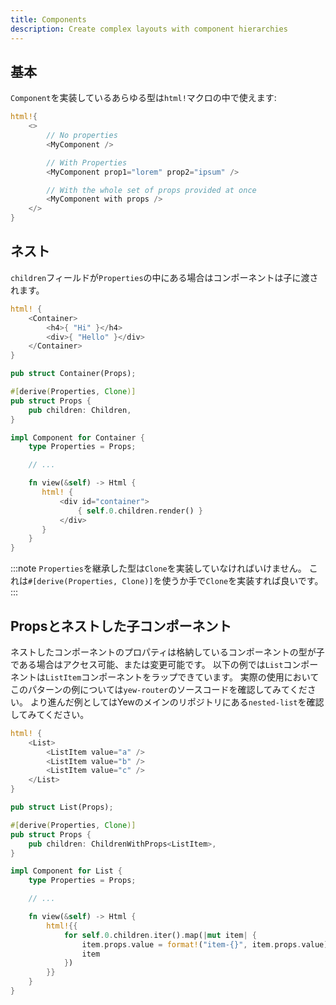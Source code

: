 ```yaml
---
title: Components
description: Create complex layouts with component hierarchies
---
```

## 基本

`Component`を実装しているあらゆる型は`html!`マクロの中で使えます:

```rust
html!{
    <>
        // No properties
        <MyComponent />

        // With Properties
        <MyComponent prop1="lorem" prop2="ipsum" />

        // With the whole set of props provided at once
        <MyComponent with props />
    </>
}
```

## ネスト

`children`フィールドが`Properties`の中にある場合はコンポーネントは子に渡されます。

```rust title="parent.rs"
html! {
    <Container>
        <h4>{ "Hi" }</h4>
        <div>{ "Hello" }</div>
    </Container>
}
```

```rust title="container.rs"
pub struct Container(Props);

#[derive(Properties, Clone)]
pub struct Props {
    pub children: Children,
}

impl Component for Container {
    type Properties = Props;

    // ...

    fn view(&self) -> Html {
       html! {
           <div id="container">
               { self.0.children.render() }
           </div>
       }
    }
}
```

:::note
`Properties`を継承した型は`Clone`を実装していなければいけません。
これは`#[derive(Properties, Clone)]`を使うか手で`Clone`を実装すれば良いです。
:::

## Propsとネストした子コンポーネント

ネストしたコンポーネントのプロパティは格納しているコンポーネントの型が子である場合はアクセス可能、または変更可能です。
以下の例では`List`コンポーネントは`ListItem`コンポーネントをラップできています。
実際の使用においてこのパターンの例については`yew-router`のソースコードを確認してみてください。
より進んだ例としてはYewのメインのリポジトリにある`nested-list`を確認してみてください。

```rust title="parent.rs"
html! {
    <List>
        <ListItem value="a" />
        <ListItem value="b" />
        <ListItem value="c" />
    </List>
}
```

```rust title="list.rs"
pub struct List(Props);

#[derive(Properties, Clone)]
pub struct Props {
    pub children: ChildrenWithProps<ListItem>,
}

impl Component for List {
    type Properties = Props;

    // ...

    fn view(&self) -> Html {
        html!{{
            for self.0.children.iter().map(|mut item| {
                item.props.value = format!("item-{}", item.props.value);
                item
            })
        }}
    }
}
```

